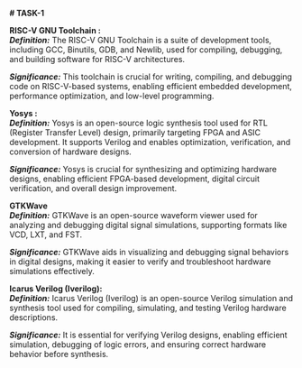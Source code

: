 **# TASK-1**

**RISC-V GNU Toolchain :**  
_**Definition:**_ The RISC-V GNU Toolchain is a suite of development tools, including GCC, Binutils, GDB, and Newlib, used for compiling, debugging, and building software for RISC-V architectures.  
  
_**Significance:**_ This toolchain is crucial for writing, compiling, and debugging code on RISC-V-based systems, enabling efficient embedded development, performance optimization, and low-level programming.   


**Yosys :**  
_**Definition:**_ Yosys is an open-source logic synthesis tool used for RTL (Register Transfer Level) design, primarily targeting FPGA and ASIC development. It supports Verilog and enables optimization, verification, and conversion of hardware designs.  
  
_**Significance:**_ Yosys is crucial for synthesizing and optimizing hardware designs, enabling efficient FPGA-based development, digital circuit verification, and overall design improvement.  


**GTKWave**  
_**Definition:**_ GTKWave is an open-source waveform viewer used for analyzing and debugging digital signal simulations, supporting formats like VCD, LXT, and FST.
  
_**Significance:**_ GTKWave aids in visualizing and debugging signal behaviors in digital designs, making it easier to verify and troubleshoot hardware simulations effectively.  


**Icarus Verilog (Iverilog):**   
_**Definition:**_ Icarus Verilog (Iverilog) is an open-source Verilog simulation and synthesis tool used for compiling, simulating, and testing Verilog hardware descriptions.   
  
_**Significance:**_ It is essential for verifying Verilog designs, enabling efficient simulation, debugging of logic errors, and ensuring correct hardware behavior before synthesis.   





